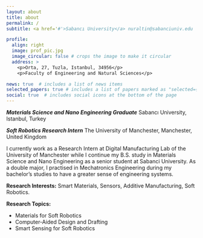 ```yaml
---
layout: about
title: about
permalink: /
subtitle: <a href='#'>Sabancı University</a> nuraltin@sabanciuniv.edu

profile:
  align: right
  image: prof_pic.jpg
  image_circular: false # crops the image to make it circular
  address: >
    <p>Orta, 27, Tuzla, Istanbul, 34956</p>
    <p>Faculty of Engineering and Natural Sciences</p>

news: true  # includes a list of news items
selected_papers: true # includes a list of papers marked as "selected={true}"
social: true  # includes social icons at the bottom of the page
---
```


***Materials Science and Nano Engineering Graduate*** Sabancı University, Istanbul, Turkey

***Soft Robotics Research Intern*** The University of Manchester, Manchester, United Kingdom

I currently work as a Research Intern at Digital Manufacturing Lab of the University of Manchester while I continue my B.S. study in Materials Science and Nano Engineering as a senior student at Sabanci University. As a double major, I practised in Mechatronics Engineering during my bachelor’s studies to have a greater sense of engineering systems.

**Research Interests:** Smart Materials, Sensors, Additive Manufacturing, Soft Robotics.

**Research Topics:**
- Materials for Soft Robotics
- Computer-Aided Design and Drafting
- Smart Sensing for Soft Robotics


<!-- Write your biography here. Tell the world about yourself. Link to your favorite [subreddit](http://reddit.com). You can put a picture in, too. The code is already in, just name your picture `prof_pic.jpg` and put it in the `img/` folder.

Put your address / P.O. box / other info right below your picture. You can also disable any these elements by editing `profile` property of the YAML header of your `_pages/about.md`. Edit `_bibliography/papers.bib` and Jekyll will render your [publications page](/al-folio/publications/) automatically.

Link to your social media connections, too. This theme is set up to use [Font Awesome icons](http://fortawesome.github.io/Font-Awesome/) and [Academicons](https://jpswalsh.github.io/academicons/), like the ones below. Add your Facebook, Twitter, LinkedIn, Google Scholar, or just disable all of them. -->
